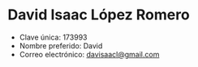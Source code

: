 # David Isaac López Romero
* Clave única: 173993
* Nombre preferido: David
* Correo electrónico: davisaacl@gmail.com
